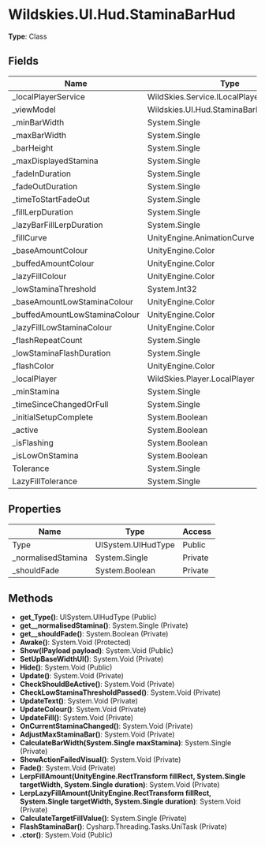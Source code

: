 ﻿# Wildskies.UI.Hud.StaminaBarHud

**Type**: Class

## Fields

| Name | Type | Access |
|------|------|--------|
| _localPlayerService | WildSkies.Service.ILocalPlayerService | Private |
| _viewModel | Wildskies.UI.Hud.StaminaBarHudViewModel | Private |
| _minBarWidth | System.Single | Private |
| _maxBarWidth | System.Single | Private |
| _barHeight | System.Single | Private |
| _maxDisplayedStamina | System.Single | Private |
| _fadeInDuration | System.Single | Private |
| _fadeOutDuration | System.Single | Private |
| _timeToStartFadeOut | System.Single | Private |
| _fillLerpDuration | System.Single | Private |
| _lazyBarFillLerpDuration | System.Single | Private |
| _fillCurve | UnityEngine.AnimationCurve | Private |
| _baseAmountColour | UnityEngine.Color | Private |
| _buffedAmountColour | UnityEngine.Color | Private |
| _lazyFillColour | UnityEngine.Color | Private |
| _lowStaminaThreshold | System.Int32 | Private |
| _baseAmountLowStaminaColour | UnityEngine.Color | Private |
| _buffedAmountLowStaminaColour | UnityEngine.Color | Private |
| _lazyFillLowStaminaColour | UnityEngine.Color | Private |
| _flashRepeatCount | System.Single | Private |
| _lowStaminaFlashDuration | System.Single | Private |
| _flashColor | UnityEngine.Color | Private |
| _localPlayer | WildSkies.Player.LocalPlayer | Private |
| _minStamina | System.Single | Private |
| _timeSinceChangedOrFull | System.Single | Private |
| _initialSetupComplete | System.Boolean | Private |
| _active | System.Boolean | Private |
| _isFlashing | System.Boolean | Private |
| _isLowOnStamina | System.Boolean | Private |
| Tolerance | System.Single | Private |
| LazyFillTolerance | System.Single | Private |

## Properties

| Name | Type | Access |
|------|------|--------|
| Type | UISystem.UIHudType | Public |
| _normalisedStamina | System.Single | Private |
| _shouldFade | System.Boolean | Private |

## Methods

- **get_Type()**: UISystem.UIHudType (Public)
- **get__normalisedStamina()**: System.Single (Private)
- **get__shouldFade()**: System.Boolean (Private)
- **Awake()**: System.Void (Protected)
- **Show(IPayload payload)**: System.Void (Public)
- **SetUpBaseWidthUI()**: System.Void (Private)
- **Hide()**: System.Void (Public)
- **Update()**: System.Void (Private)
- **CheckShouldBeActive()**: System.Void (Private)
- **CheckLowStaminaThresholdPassed()**: System.Void (Private)
- **UpdateText()**: System.Void (Private)
- **UpdateColour()**: System.Void (Private)
- **UpdateFill()**: System.Void (Private)
- **OnCurrentStaminaChanged()**: System.Void (Private)
- **AdjustMaxStaminaBar()**: System.Void (Private)
- **CalculateBarWidth(System.Single maxStamina)**: System.Single (Private)
- **ShowActionFailedVisual()**: System.Void (Private)
- **Fade()**: System.Void (Private)
- **LerpFillAmount(UnityEngine.RectTransform fillRect, System.Single targetWidth, System.Single duration)**: System.Void (Private)
- **LerpLazyFillAmount(UnityEngine.RectTransform fillRect, System.Single targetWidth, System.Single duration)**: System.Void (Private)
- **CalculateTargetFillValue()**: System.Single (Private)
- **FlashStaminaBar()**: Cysharp.Threading.Tasks.UniTask (Private)
- **.ctor()**: System.Void (Public)

